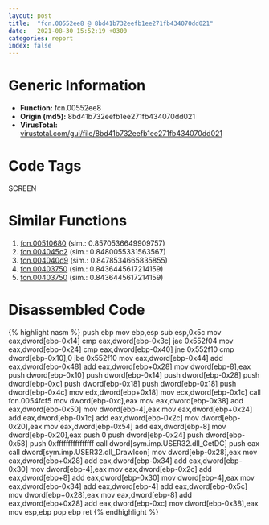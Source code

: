 ```yaml
---
layout: post
title:  "fcn.00552ee8 @ 8bd41b732eefb1ee271fb434070dd021"
date:   2021-08-30 15:52:19 +0300
categories: report
index: false
---
```


# Generic Information
- **Function:** fcn.00552ee8
- **Origin (md5):** 8bd41b732eefb1ee271fb434070dd021
- **VirusTotal:** [virustotal.com/gui/file/8bd41b732eefb1ee271fb434070dd021][virustotal_ref]

# Code Tags
<span class="tag" id="SCREEN">SCREEN</span>


# Similar Functions

1. [fcn.00510680][similar_1_ref] (sim.: 0.8570536649909757)
2. [fcn.004045c2][similar_2_ref] (sim.: 0.8480055331563567)
3. [fcn.004040d9][similar_3_ref] (sim.: 0.8478534665835855)
4. [fcn.00403750][similar_4_ref] (sim.: 0.8436445617214159)
5. [fcn.00403750][similar_5_ref] (sim.: 0.8436445617214159)


# Disassembled Code

{% highlight nasm %}
push ebp
mov ebp,esp
sub esp,0x5c
mov eax,dword[ebp-0x14]
cmp eax,dword[ebp-0x3c]
jae 0x552f04
mov eax,dword[ebp-0x24]
cmp eax,dword[ebp-0x40]
jne 0x552f10
cmp dword[ebp-0x10],0
jbe 0x552f10
mov eax,dword[ebp-0x44]
add eax,dword[ebp-0x48]
add eax,dword[ebp+0x28]
mov dword[ebp-8],eax
push dword[ebp-0x10]
push dword[ebp-0x14]
push dword[ebp-0x28]
push dword[ebp-0xc]
push dword[ebp-0x18]
push dword[ebp-0x18]
push dword[ebp-0x4c]
mov edx,dword[ebp+0x18]
mov ecx,dword[ebp-0x1c]
call fcn.0054fcf5
mov dword[ebp-0xc],eax
mov eax,dword[ebp-0x38]
add eax,dword[ebp-0x50]
mov dword[ebp-4],eax
mov eax,dword[ebp+0x24]
add eax,dword[ebp-0x1c]
add eax,dword[ebp-0x2c]
mov dword[ebp-0x20],eax
mov eax,dword[ebp-0x54]
add eax,dword[ebp-8]
mov dword[ebp-0x20],eax
push 0
push dword[ebp-0x24]
push dword[ebp-0x58]
push 0xffffffffffffffff
call dword[sym.imp.USER32.dll_GetDC]
push eax
call dword[sym.imp.USER32.dll_DrawIcon]
mov dword[ebp-0x28],eax
mov eax,dword[ebp+0x28]
add eax,dword[ebp-0x34]
add eax,dword[ebp-0x30]
mov dword[ebp-4],eax
mov eax,dword[ebp-0x2c]
add eax,dword[ebp+8]
add eax,dword[ebp-0x30]
mov dword[ebp-4],eax
mov eax,dword[ebp-0x34]
add eax,dword[ebp-4]
add eax,dword[ebp-0x5c]
mov dword[ebp+0x28],eax
mov eax,dword[ebp-8]
add eax,dword[ebp+0x28]
add eax,dword[ebp-0xc]
mov dword[ebp-0x38],eax
mov esp,ebp
pop ebp
ret
{% endhighlight %}


[similar_1_ref]: /report/fcn.00510680@c60344b51fa39a329b92557d24ff7670
[similar_2_ref]: /report/fcn.004045c2@f40e41234bc244856083b8839ad797e1
[similar_3_ref]: /report/fcn.004040d9@c5a9328b4292c431a6e3f48185308528
[similar_4_ref]: /report/fcn.00403750@c905fe55bd1be43714b3c3ff051f9f8a
[similar_5_ref]: /report/fcn.00403750@cdfdff164543984ae016a2e81648bb4a
[virustotal_ref]: https://www.virustotal.com/gui/file/8bd41b732eefb1ee271fb434070dd021